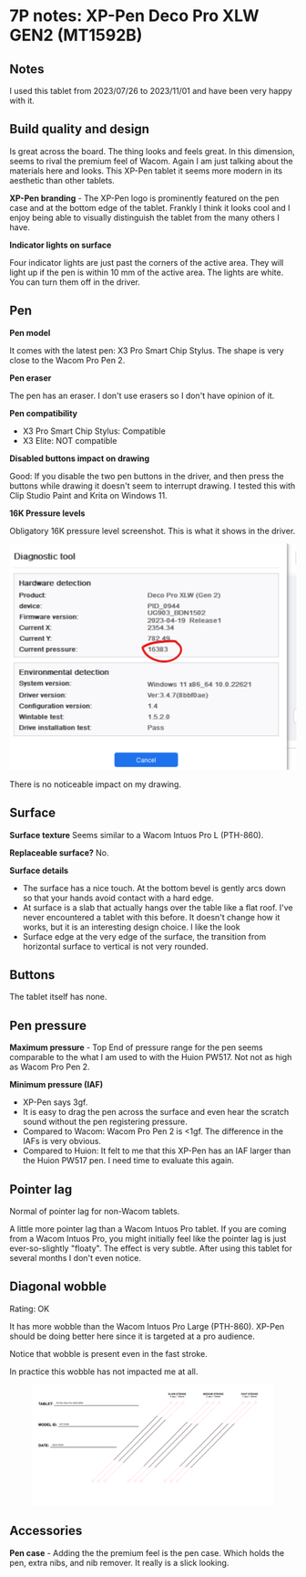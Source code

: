 # 7P notes: XP-Pen Deco Pro XLW GEN2 (MT1592B)

## Notes

I used this tablet from 2023/07/26 to 2023/11/01 and have been very happy with it.

## **Build quality and design**

Is great across the board. The thing looks and feels great. In this dimension, seems to rival the premium feel of Wacom. Again I am just talking about the materials here and looks. This XP-Pen tablet it seems more modern in its aesthetic than other tablets.

**XP-Pen branding** - The XP-Pen logo is prominently featured on the pen case and at the bottom edge of the tablet. Frankly I think it looks cool and I enjoy being able to visually distinguish the tablet from the many others I have.&#x20;

**Indicator lights on surface**

Four indicator lights are just past the corners of the active area. They will light up if the pen is within 10 mm of the active area. The lights are white. You can turn them off in the driver.

## **Pen**

**Pen model**

It comes with the latest pen: X3 Pro Smart Chip Stylus. The shape is very close to the Wacom Pro Pen 2.&#x20;

**Pen eraser**

The pen has an eraser. I don't use erasers so I don't have opinion of it.

**Pen compatibility**

* X3 Pro Smart Chip Stylus: Compatible
* X3 Elite: NOT compatible

**Disabled buttons impact on drawing**

Good: If you disable the two pen buttons in the driver, and then press the buttons while drawing it doesn't seem to interrupt drawing. I tested this with Clip Studio Paint and Krita on Windows 11.

**16K Pressure levels**

Obligatory 16K pressure level screenshot. This is what it shows in the driver.&#x20;

![](<../../../.gitbook/assets/image (360).png>)

There is no noticeable impact on my drawing.&#x20;

## **Surface**

**Surface texture** Seems similar to a Wacom Intuos Pro L (PTH-860).

**Replaceable surface?** No.

**Surface details**

* The surface has a nice touch. At the bottom bevel is gently arcs down so that your hands avoid contact with a hard edge.&#x20;
* At surface is a slab that actually hangs over the table like a flat roof. I've never encountered a tablet with this before. It doesn't change how it works, but it is an interesting design choice. I like the look
* Surface edge at the very edge of the surface, the transition from horizontal surface to vertical is not very rounded.&#x20;

## **Buttons**

The tablet itself has none.

## Pen pressure

**Maximum pressure** - Top End of pressure range for the pen seems comparable to the what I am used to with the Huion PW517. Not not as high as Wacom Pro Pen 2.

**Minimum pressure (IAF)**&#x20;

* XP-Pen says 3gf.&#x20;
* It is easy to drag the pen across the surface and even hear the scratch sound without the pen registering pressure.&#x20;
* Compared to Wacom: Wacom Pro Pen 2 is <1gf. The difference in the IAFs is very obvious.&#x20;
* Compared to Huion: It felt to me that this XP-Pen has an IAF larger than the Huion PW517 pen. I need time to evaluate this again.&#x20;

## **Pointer lag**

Normal of pointer lag for non-Wacom tablets.&#x20;

A little more pointer lag than a Wacom Intuos Pro tablet. If you are coming from a Wacom Intuos Pro, you might initially feel like the pointer lag is just ever-so-slightly "floaty". The effect is very subtle. After using this tablet for several months I don't even notice.

## **Diagonal wobble**

Rating: OK

It has more wobble than the Wacom Intuos Pro Large (PTH-860). XP-Pen should be doing better here since it is targeted at a pro audience.

Notice that wobble is present even in the fast stroke.

In practice this wobble has not impacted me at all.

<div align="left">

<figure><img src="../../../.gitbook/assets/XP-Pen Deco Pro XLW GEN2 (MT1592B).png" alt=""><figcaption></figcaption></figure>

</div>

## Accessories

**Pen case** - Adding the the premium feel is the pen case. Which holds the pen, extra nibs, and nib remover. It really is a slick looking.



&#x20;
